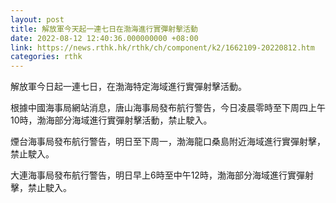 ```yaml
---
layout: post
title: 解放軍今天起一連七日在渤海進行實彈射擊活動
date: 2022-08-12 12:40:36.000000000 +08:00
link: https://news.rthk.hk/rthk/ch/component/k2/1662109-20220812.htm
categories: rthk
---
```


解放軍今日起一連七日，在渤海特定海域進行實彈射擊活動。

根據中國海事局網站消息，唐山海事局發布航行警告，今日凌晨零時至下周四上午10時，渤海部分海域進行實彈射擊活動，禁止駛入。

煙台海事局發布航行警告，明日至下周一，渤海龍口桑島附近海域進行實彈射擊，禁止駛入。 ​​​​

大連海事局發布航行警告，明日早上6時至中午12時，渤海部分海域進行實彈射擊，禁止駛入。
